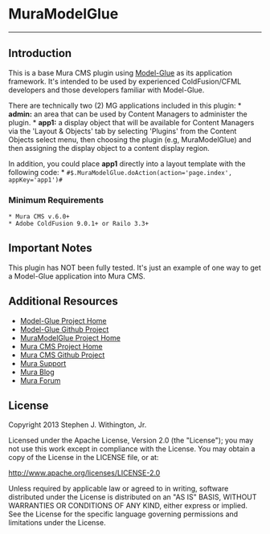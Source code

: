 # MuraModelGlue
-------------------------------------------------------------------------------

## Introduction
This is a base Mura CMS plugin using [Model-Glue](http://www.model-glue.com) as its 
application framework.  It's intended to be used by experienced ColdFusion/CFML 
developers and those developers familiar with Model-Glue.

There are technically two (2) MG applications included in this plugin:
	* **admin:** an area that can be used by Content Managers to administer the plugin.
	* **app1:** a display object that will be available for Content Managers via the 'Layout & Objects' tab by selecting 'Plugins' from the Content Objects select menu, then choosing the plugin (e.g, MuraModelGlue) and then assigning the display object to a content display region.

In addition, you could place **app1** directly into a layout template with the following code:
	* `#$.MuraModelGlue.doAction(action='page.index', appKey='app1')#`


### Minimum Requirements
	* Mura CMS v.6.0+
	* Adobe ColdFusion 9.0.1+ or Railo 3.3+

## Important Notes
This plugin has NOT been fully tested. It's just an example of one way to get a 
Model-Glue application into Mura CMS.


## Additional Resources
* [Model-Glue Project Home](http://www.model-glue.com)
* [Model-Glue Github Project](https://github.com/modelglue/modelglue-framework)
* [MuraModelGlue Project Home](http://github.com/stevewithington/MuraModelGlue)
* [Mura CMS Project Home](http://www.getmura.com)
* [Mura CMS Github Project](http://github.com/blueriver/MuraCMS.git)
* [Mura Support](http://www.getmura.com/index.cfm/support/)
* [Mura Blog](http://www.getmura.com/index.cfm/blog/)
* [Mura Forum](http://www.getmura.com/forum/)


## License
Copyright 2013 Stephen J. Withington, Jr.

Licensed under the Apache License, Version 2.0 (the "License"); you may not use this work except in compliance with the License. You may obtain a copy of the License in the LICENSE file, or at:

http://www.apache.org/licenses/LICENSE-2.0

Unless required by applicable law or agreed to in writing, software distributed under the License is distributed on an "AS IS" BASIS, WITHOUT WARRANTIES OR CONDITIONS OF ANY KIND, either express or implied. See the License for the specific language governing permissions and limitations under the License.